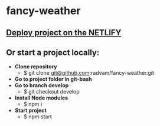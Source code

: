 # fancy-weather

## [Deploy project on the NETLIFY](https://competent-banach-c1a274.netlify.com)

## Or start a project locally:
* **Clone repository** 
  * $ git clone git@github.com:radvam/fancy-weather.git
* **Go to project folder in git-bash** 
* **Go to branch develop** 
  * $ git checkout develop  
* **Install Node modules** 
  * $ npm i 
* **Start project**
  * $ npm start
